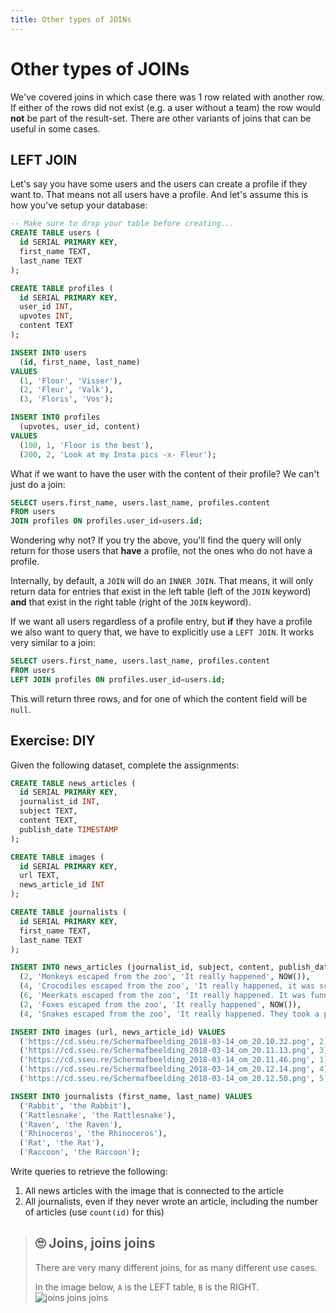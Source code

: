 ```yaml
---
title: Other types of JOINs
---
```


# Other types of JOINs

We've covered joins in which case there was 1 row related with another row. If either of the rows did not exist (e.g. a user without a team) the row would __not__ be part of the result-set. There are other variants of joins that can be useful in some cases.

## LEFT JOIN

Let's say you have some users and the users can create a profile if they want to. That means not all users have a profile. And let's assume this is how you've setup your database:

```sql
-- Make sure to drop your table before creating...
CREATE TABLE users (
  id SERIAL PRIMARY KEY,
  first_name TEXT,
  last_name TEXT
);

CREATE TABLE profiles (
  id SERIAL PRIMARY KEY,
  user_id INT,
  upvotes INT,
  content TEXT
);

INSERT INTO users
  (id, first_name, last_name)
VALUES
  (1, 'Floor', 'Visser'),
  (2, 'Fleur', 'Valk'),
  (3, 'Floris', 'Vos');

INSERT INTO profiles
  (upvotes, user_id, content)
VALUES
  (100, 1, 'Floor is the best'),
  (200, 2, 'Look at my Insta pics -x- Fleur');
```

What if we want to have the user with the content of their profile? We can't just do a join:

```sql
SELECT users.first_name, users.last_name, profiles.content
FROM users
JOIN profiles ON profiles.user_id=users.id;
```

Wondering why not? If you try the above, you'll find the query will only return for those users that __have__ a profile, not the ones who do not have a profile.

Internally, by default, a `JOIN` will do an `INNER JOIN`. That means, it will only return data for entries that exist in the left table (left of the `JOIN` keyword) **and** that exist in the right table (right of the `JOIN` keyword).

If we want all users regardless of a profile entry, but __if__ they have a profile we also want to query that, we have to explicitly use a `LEFT JOIN`. It works very similar to a join:

```sql
SELECT users.first_name, users.last_name, profiles.content
FROM users
LEFT JOIN profiles ON profiles.user_id=users.id;
```

This will return three rows, and for one of which the content field will be `null`.

## Exercise: DIY

Given the following dataset, complete the assignments:

```sql
CREATE TABLE news_articles (
  id SERIAL PRIMARY KEY,
  journalist_id INT,
  subject TEXT,
  content TEXT,
  publish_date TIMESTAMP
);

CREATE TABLE images (
  id SERIAL PRIMARY KEY,
  url TEXT,
  news_article_id INT
);

CREATE TABLE journalists (
  id SERIAL PRIMARY KEY,
  first_name TEXT,
  last_name TEXT
);

INSERT INTO news_articles (journalist_id, subject, content, publish_date) VALUES
  (2, 'Monkeys escaped from the zoo', 'It really happened', NOW()),
  (4, 'Crocodiles escaped from the zoo', 'It really happened, it was scary', NOW()),
  (6, 'Meerkats escaped from the zoo', 'It really happened. It was funny.', NOW()),
  (2, 'Foxes escaped from the zoo', 'It really happened', NOW()),
  (4, 'Snakes escaped from the zoo', 'It really happened. They took a plane.', NOW());

INSERT INTO images (url, news_article_id) VALUES
  ('https://cd.sseu.re/Schermafbeelding_2018-03-14_om_20.10.32.png', 2),
  ('https://cd.sseu.re/Schermafbeelding_2018-03-14_om_20.11.13.png', 3),
  ('https://cd.sseu.re/Schermafbeelding_2018-03-14_om_20.11.46.png', 1),
  ('https://cd.sseu.re/Schermafbeelding_2018-03-14_om_20.12.14.png', 4),
  ('https://cd.sseu.re/Schermafbeelding_2018-03-14_om_20.12.50.png', 5);

INSERT INTO journalists (first_name, last_name) VALUES
  ('Rabbit', 'the Rabbit'),
  ('Rattlesnake', 'the Rattlesnake'),
  ('Raven', 'the Raven'),
  ('Rhinoceros', 'the Rhinoceros'),
  ('Rat', 'the Rat'),
  ('Raccoon', 'the Raccoon');
```

Write queries to retrieve the following:

1. All news articles with the image that is connected to the article
1. All journalists, even if they never wrote an article, including the number of articles (use `count(id)` for this)

> ## 🙄 Joins, joins joins
>
> There are very many different joins, for as many different use cases.
>
> In the image below, `A` is the LEFT table, `B` is the RIGHT.
![joins joins joins](https://cd.sseu.re/SQL_Joins.svg)
